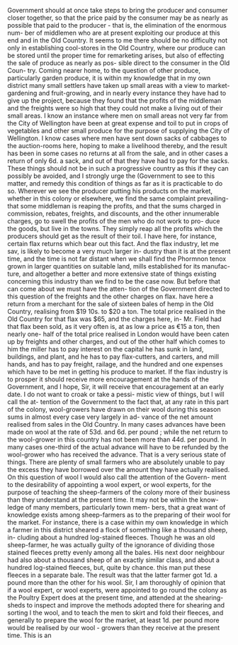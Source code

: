 Government should at once take steps to bring the producer and consumer closer together, so that the price paid by the consumer may be as nearly as possible that paid to the producer - that is, the elimination of the enormous num- ber of middlemen who are at present exploiting our produce at this end and in the Old Country. It seems to me there should be no difficulty not only in establishing cool-stores in the Old Country, where our produce can be stored until the proper time for remarketing arises, but also of effecting the sale of produce as nearly as pos- sible direct to the consumer in the Old Coun- try. Coming nearer home, to the question of other produce, particularly garden produce, it is within my knowledge that in my own district many small settlers have taken up small areas with a view to market-gardening and fruit-growing, and in nearly every instance they have had to give up the project, because they found that the profits of the middleman and the freights were so high that they could not make a living out of their small areas. I know an instance where men on small areas not very far from the City of Wellington have been at great expense and toil to put in crops of vegetables and other small produce for the purpose of supplying the City of Wellington. I know cases where men have sent down sacks of cabbages to the auction-rooms here, hoping to make a livelihood thereby, and the result has been in some cases no returns at all from the sale, and in other cases a return of only 6d. a sack, and out of that they have had to pay for the sacks. These things should not be in such a progressive country as this if they can possibly be avoided, and I strongly urge the (Government to see to this matter, and remedy this condition of things as far as it is practicable to do so. Wherever we see the producer putting his products on the market, whether in this colony or elsewhere, we find the same complaint prevailing-that some middleman is reaping the profits, and that the sums charged in commission, rebates, freights, and discounts, and the other innumerable charges, go to swell the profits of the men who do not work to pro- duce the goods, but live in the towns. They simply reap all the profits which the producers should get as the result of their toil. I have here, for instance, certain flax returns which bear out this fact. And the flax industry, let me sav, is likely to become a very much larger in- dustry than it is at the present time, and the time is not far distant when we shall find the Phormnon tenox grown in larger quantities on suitable land, mills established for its manufac- ture, and altogether a better and more extensive state of things existing concerning this industry than we find to be the case now. But before that can come about we must have the atten- tion of the Government directed to this question of the freights and the other charges on flax. have here a return from a merchant for the sale of sixteen bales of hemp in the Old Country, realising from $19 10s. to $20 a ton. The total price realised in the Old Country for that flax was $65, and the charges here, in- Mr. Field had that flax been sold, as it very often is, at as low a price as €15 a ton, then nearly one- half of the total price realised in London would have been caten up by freights and other charges, and out of the other half which comes to him the miller has to pay interest on the capital he has sunk in land, buildings, and plant, and he has to pay flax-cutters, and carters, and mill hands, and has to pay freight, railage, and the hundred and one expenses which have to be met in getting his produce to market. If the flax industry is to prosper it should receive more encouragement at the hands of the Government, and I hope, Sir, it will receive that encouragement at an early date. I do not want to croak or take a pessi- mistic view of things, but I will call the at- tention of the Government to the fact that, at any rate in this part of the colony, wool-growers have drawn on their wool during this season sums in almost every case very largely in ad- vance of the net amount realised from sales in the Old Country. In many cases advances have been made on wool at the rate of 53d. and 6d. per pound ; while the net return to the wool-grower in this country has not been more than 44d. per pound. In many cases one-third of the actual advance will have to be refunded by the wool-grower who has received the advance. That is a very serious state of things. There are plenty of small farmers who are absolutely unable to pay the excess they have borrowed over the amount they have actually realised. On this question of wool I would also call the attention of the Govern- ment to the desirability of appointing a wool expert, or wool experts, for the purpose of teaching the sheep-farmers of the colony more of their business than they understand at the present time. It may not be within the know- ledge of many members, particularly town mem- bers, that a great want of knowledge exists among sheep-farmers as to the preparing of their wool for the market. For instance, there is a case within my own knowledge in which a farmer in this district sheared a flock of something like a thousand sheep, in- cluding about a hundred log-stained fleeces. Though he was an old sheep-farmer, he was actually guilty of the ignorance of dividing those stained fleeces pretty evenly among all the bales. His next door neighbour had also about a thousand sheep of an exactly similar class, and about a hundred log-stained fleeces, but, quite by chance. this man put these fleeces in a separate bale. The result was that the latter farmer got 1d. a pound more than the other for his wool. Sir, I am thoroughly of opinion that if a wool expert, or wool experts, were appointed to go round the colony as the Poultry Expert does at the present time, and attended at the shearing-sheds to inspect and improve the methods adopted there for shearing and sorting I the wool, and to teach the men to skirt and fold their fleeces, and generally to prepare the wool for the market, at least 1d. per pound more would be realised by our wool - growers than they receive at the present time. This is an 